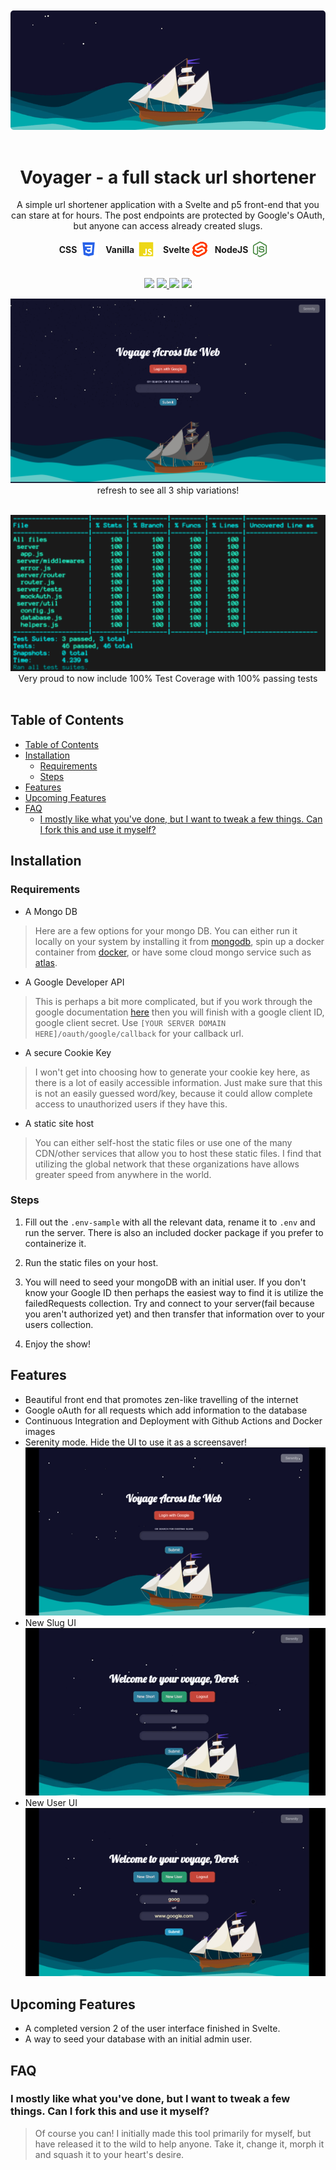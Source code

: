 <div align="center">
  <br></br>
  <img style="border-radius:5px; margin-bottom:1rem;" src="./.readme-assets/header.gif">
  <h1 align="center">
    Voyager - a full stack url shortener
    <br>
  </h1>      

  <p align="center">
  A simple url shortener application with a Svelte and p5 front-end that you can stare at for hours. The post endpoints are protected by Google's OAuth, but anyone can access already created slugs.
    <br>
  <p>

  <div style="display:flex; align-items:center; justify-content:center;">
   <strong>CSS</strong>&nbsp;  <img src="./.readme-assets/css.png">&nbsp; &nbsp; <strong>Vanilla</strong> &nbsp; <img src="./.readme-assets/javascript.png"> &nbsp; &nbsp;  <strong>Svelte</strong> &nbsp; <img src="./.readme-assets/svelte.png"> &nbsp; &nbsp; <strong>NodeJS</strong> &nbsp; <img src="./.readme-assets/nodejs.png"> &nbsp; &nbsp; 
  </div>

  <br>
  <p align="display:flex; flex-flow:row nowrap; justify-content:center; align-items:center;">
      <img src="https://img.shields.io/github/last-commit/dChancellor/url_shortener?style=flat-square" />
    <a href='https://simple.wikipedia.org/wiki/MIT_License'>
        <img src="https://img.shields.io/badge/license-MIT-lightgrey" />
    </a>
    <img src="https://img.shields.io/github/issues/dChancellor/url_shortener" />
    <a href="https://codecov.io/gh/dChancellor/url_shortener">
      <img src="https://codecov.io/gh/dChancellor/url_shortener/branch/master/graph/badge.svg?token=49KV7U5FO4"/>
    </a>
  </p>

  <p align="center">
  <img src="/.readme-assets/front.png">
  <br>
  refresh to see all 3 ship variations!
  </p>
  <br>
  <img src="./.readme-assets/tests.png">
  <br>
  Very proud to now include 100% Test Coverage with 100% passing tests
</div>
<br>

## Table of Contents
- [Table of Contents](#table-of-contents)
- [Installation](#installation)
  - [Requirements](#requirements)
  - [Steps](#steps)
- [Features](#features)
- [Upcoming Features](#upcoming-features)
- [FAQ](#faq)
  - [I mostly like what you've done, but I want to tweak a few things. Can I fork this and use it myself?](#i-mostly-like-what-youve-done-but-i-want-to-tweak-a-few-things-can-i-fork-this-and-use-it-myself)

## Installation

### Requirements

- A Mongo DB
> Here are a few options for your mongo DB. You can either run it locally on your system by installing it from [mongodb](https://www.mongodb.com/), spin up a docker container from [docker](https://hub.docker.com/_/mongo/), or have some cloud mongo service such as [atlas](https://www.mongodb.com/cloud/atlas).

- A Google Developer API
> This is perhaps a bit more complicated, but if you work through the google documentation [here](https://support.google.com/googleapi/answer/6158849?hl=en&ref_topic=7013279) then you will finish with a google client ID, google client secret. Use `[YOUR SERVER DOMAIN HERE]/oauth/google/callback` for your callback url. 

- A secure Cookie Key
> I won't get into choosing how to generate your cookie key here, as there is a lot of easily accessible information. Just make sure that this is not an easily guessed word/key, because it could allow complete access to unauthorized users if they have this.

- A static site host
> You can either self-host the static files or use one of the many CDN/other services that allow you to host these static files. I find that utilizing the global network that these organizations have allows greater speed from anywhere in the world.
 
### Steps

1) Fill out the `.env-sample` with all the relevant data, rename it to `.env` and run the server. There is also an included docker package if you prefer to containerize it.

2) Run the static files on your host.

3) You will need to seed your mongoDB with an initial user. If you don't know your Google ID then perhaps the easiest way to find it is utilize the failedRequests collection. Try and connect to your server(fail because you aren't authorized yet) and then transfer that information over to your users collection.

4) Enjoy the show!
   
## Features

- Beautiful front end that promotes zen-like travelling of the internet
- Google oAuth for all requests which add information to the database
- Continuous Integration and Deployment with Github Actions and Docker images
- Serenity mode. Hide the UI to use it as a screensaver!
  <br>
  <img src="./.readme-assets/serenity.gif">
- New Slug UI
  <br>
  <img src="./.readme-assets/new-slug.gif">
- New User UI
  <br>
  <img src="./.readme-assets/new-user.gif">

## Upcoming Features

- A completed version 2 of the user interface finished in Svelte.
- A way to seed your database with an initial admin user.

## FAQ

### I mostly like what you've done, but I want to tweak a few things. Can I fork this and use it myself?

> Of course you can! I initially made this tool primarily for myself, but have released it to the wild to help anyone. Take it, change it, morph it and squash it to your heart's desire. 
